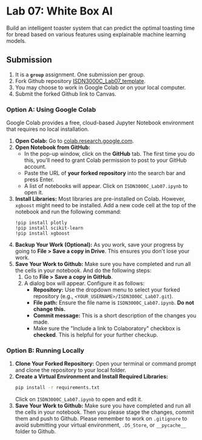 # Lab 07: White Box AI

Build an intelligent toaster system that can predict the optimal toasting time for bread based on various features using explainable machine learning models.

## Submission

1. It is a **`group`** assignment. One submission per group.
2. Fork Github repository [ISDN3000C_Lab07_template](https://github.com/siyanhu/ISDN3000C_Lab07_template).
3. You may choose to work in Google Colab or on your local computer.
4. Submit the forked Github link to Canvas.

### Option A: Using Google Colab

Google Colab provides a free, cloud-based Jupyter Notebook environment that requires no local installation.

1.  **Open Colab:** Go to [colab.research.google.com](https://colab.research.google.com).
2.  **Open Notebook from GitHub:**
    *   In the pop-up window, click on the **GitHub** tab. The first time you do this, you'll need to grant Colab permission to post to your GitHub account.
    *   Paste the URL of **your forked repository** into the search bar and press Enter.
    *   A list of notebooks will appear. Click on `ISDN3000C_Lab07.ipynb` to open it.
3.  **Install Libraries:** Most libraries are pre-installed on Colab. However, `xgboost` might need to be installed. Add a new code cell at the top of the notebook and run the following command:
    ```
    !pip install plotly
    !pip install scikit-learn   
    !pip install xgboost
    ```
4.  **Backup Your Work (Optional):** As you work, save your progress by going to **File > Save a copy in Drive**. This ensures you don't lose your work.
5.  **Save Your Work to Github:** Make sure you have completed and run all the cells in your notebook. And do the following steps:
    1.  Go to **File > Save a copy in GitHub**.
    2.  A dialog box will appear. Configure it as follows:
        *   **Repository:** Use the dropdown menu to select your forked repository (e.g., `<YOUR_USERNAME>/ISDN3000C_Lab07.git`).
        *   **File path:** Ensure the file name is `ISDN3000C_Lab07.ipynb`. **Do not change this.**
        *   **Commit message:** This is a short description of the changes you made.
        *   Make sure the "Include a link to Colaboratory" checkbox is **checked**. This is helpful for your further checkup.

### Option B: Running Locally

1.  **Clone Your Forked Repository:** Open your terminal or command prompt and clone the repository to your local folder.
2.  **Create a Virtual Environment and Install Required Libraries:**
    ```bash
    pip install -r requirements.txt
    ```
    Click on `ISDN3000C_Lab07.ipynb` to open and edit it.
3.  **Save Your Work to Github:** Make sure you have completed and run all the cells in your notebook. Then you please stage the changes, commit them and push to Github. Please remember to work on `.gitignore` to avoid submitting your virtual environment, `.DS_Store`, or `__pycache__` folder to Github.
